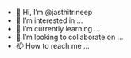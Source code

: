 - 👋 Hi, I’m @jasthitrineep
- 👀 I’m interested in ...
- 🌱 I’m currently learning ...
- 💞️ I’m looking to collaborate on ...
- 📫 How to reach me ...

<!---
jasthitrineep/jasthitrineep is a ✨ special ✨ repository because its `README.md` (this file) appears on your GitHub profile.
You can click the Preview link to take a look at your changes.
--->
